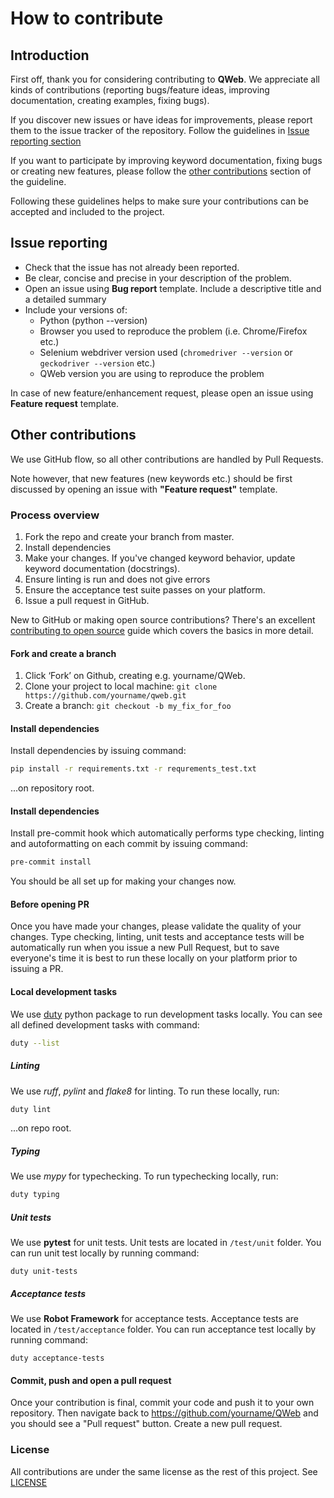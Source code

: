 # How to contribute

## Introduction

First off, thank you for considering contributing to **QWeb**. We appreciate all kinds of contributions (reporting bugs/feature ideas, improving documentation, creating examples, fixing bugs).

If you discover new issues or have ideas for improvements, please report them to the issue tracker of the repository. Follow the guidelines in [Issue reporting section](#Issue-reporting)

If you want to participate by improving keyword documentation, fixing bugs or creating new features, please follow the [other contributions](#other-contributions) section of the guideline.

Following these guidelines helps to make sure your contributions can be accepted and included to the project.

## Issue reporting

* Check that the issue has not already been reported.
* Be clear, concise and precise in your description of the problem.
* Open an issue using **Bug report** template. Include a descriptive title and a detailed summary
* Include your versions of:
    * Python (python --version)
    * Browser you used to reproduce the problem (i.e. Chrome/Firefox etc.)
    * Selenium webdriver version used (`chromedriver --version` or `geckodriver --version` etc.)
    * QWeb version you are using to reproduce the problem

In case of new feature/enhancement request, please open an issue using **Feature request** template.

## Other contributions

We use GitHub flow, so all other contributions are handled by Pull Requests.

Note however, that new features (new keywords etc.) should be first discussed by opening an issue with **"Feature request"** template.

### Process overview

1. Fork the repo and create your branch from master.
2. Install dependencies
3. Make your changes. If you've changed keyword behavior, update keyword documentation (docstrings).
4. Ensure linting is run and does not give errors
5. Ensure the acceptance test suite passes on your platform.
6. Issue a pull request in GitHub.

New to GitHub or making open source contributions? There's an excellent [contributing to open source](http://www.contribution-guide.org/) guide which covers the basics in more detail.

#### Fork and create a branch

1. Click ‘Fork’ on Github, creating e.g. yourname/QWeb.
2. Clone your project to local machine: `git clone https://github.com/yourname/qweb.git`
3. Create a branch: `git checkout -b my_fix_for_foo`



#### Install dependencies

Install dependencies by issuing command:

```bash
pip install -r requirements.txt -r requrements_test.txt
```

...on repository root.

#### Install dependencies

Install pre-commit hook which automatically performs type checking, linting and autoformatting on each commit by issuing command:

```bash
pre-commit install
```

You should be all set up for making your changes now.

#### Before opening PR

Once you have made your changes, please validate the quality of your changes. Type checking, linting, unit tests and acceptance tests will be automatically run when you issue a new Pull Request, but to save everyone's time it is best to run these locally on your platform prior to issuing a PR.

#### Local development tasks

We use [duty](https://github.com/pawamoy/duty) python package to run development tasks locally. You can see all defined development tasks with command:

```bash
duty --list
```

##### Linting
We use *ruff*, *pylint* and *flake8* for linting. To run these locally, run:

```bash
duty lint
```

...on repo root.

##### Typing
We use *mypy* for typechecking. To run typechecking locally, run:

```bash
duty typing
```

##### Unit tests

We use **pytest** for unit tests. Unit tests are located in `/test/unit` folder. You can run unit test locally by running command:

```duty unit-tests```


##### Acceptance tests

We use **Robot Framework** for acceptance tests. Acceptance tests are located in `/test/acceptance` folder. You can run acceptance test locally by running command:

```duty acceptance-tests```

#### Commit, push and open a pull request

Once your contribution is final, commit your code and push it to your own repository. Then navigate back to https://github.com/yourname/QWeb and you should see a "Pull request" button. Create a new pull request.


### License

All contributions are under the same license as the rest of this project. See [LICENSE](./LICENSE)
